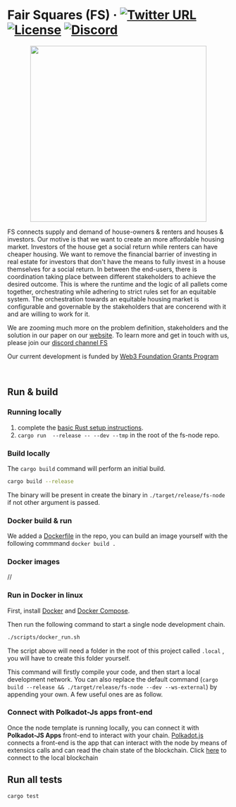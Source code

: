 

# Fair Squares (FS) &middot; [![Twitter URL](https://img.shields.io/twitter/follow/fairsquares?style=social)](https://twitter.com/fairsquares) [![License](https://img.shields.io/github/license/fair-Squares/fair-squares)](https://github.com/Fair-Squares/fair-squares/blob/main/LICENSE) [![Discord](https://img.shields.io/badge/Discord-gray?logo=discord)](https://discord.gg/5u3dxE49V5)


<p align="center">
    <img src="https://fair-squares.nl/assets/fs_light.png" width="400" align="center">
</p>

FS connects supply and demand of house-owners & renters and houses & investors. Our motive is that we want to create an more affordable housing market. Investors of the house get a social return while renters can have cheaper housing. We want to remove the financial barrier of investing in real estate for investors that don't have the means to fully invest in a house themselves for a social return. In between the end-users, there is coordination taking place between different stakeholders to achieve the desired outcome. This is where the runtime and the logic of all pallets come together, orchestrating while adhering to strict rules set for an equitable system. The orchestration towards an equitable housing market is configurable and governable by the stakeholders that are concerend with it and are willing to work for it. 

We are zooming much more on the problem definition, stakeholders and the solution in our paper on our [website](https://fair-squares.nl/). To learn more and get in touch with us, please join our [discord channel FS](https://discord.gg/5u3dxE49V5)

Our current development is funded by [Web3 Foundation Grants Program](https://github.com/w3f/Grants-Program)

</br>

## Run & build
### Running locally
1. complete the [basic Rust setup instructions](./docs/rust-setup.md).
1. `cargo run  --release -- --dev --tmp` in the root of the fs-node repo.
### Build locally

The `cargo build` command will perform an initial build. 

```sh
cargo build --release
```
The binary will be present in create the binary in `./target/release/fs-node` if not other argument is passed. 

### Docker build & run
We added a [Dockerfile](https://github.com/Fair-Squares/fair-squares/blob/main/Dockerfile) in the repo, you can build an image yourself with the following commmand `docker build .`

### Docker images
//

### Run in Docker in linux

First, install [Docker](https://docs.docker.com/get-docker/) and
[Docker Compose](https://docs.docker.com/compose/install/).

Then run the following command to start a single node development chain.
```bash
./scripts/docker_run.sh
```
The script above will need a folder in the root of this project called `.local` , you will have to create this folder yourself.


This command will firstly compile your code, and then start a local development network. You can also replace the default command
(`cargo build --release && ./target/release/fs-node --dev --ws-external`)
by appending your own. A few useful ones are as follow.

### Connect with Polkadot-Js apps front-end

Once the node template is running locally, you can connect it with **Polkadot-JS Apps** front-end to interact with your chain. [Polkadot.js](https://polkadot.js.org/apps/#/explorer?rpc=ws://localhost:9944) connects a front-end is the app that can interact with the node by means of extensics calls and can read the chain state of the blockchain. Click [here](https://polkadot.js.org/apps/#/explorer?rpc=ws://localhost:9944) to connect to the local blockchain

## Run all tests

```
cargo test
```